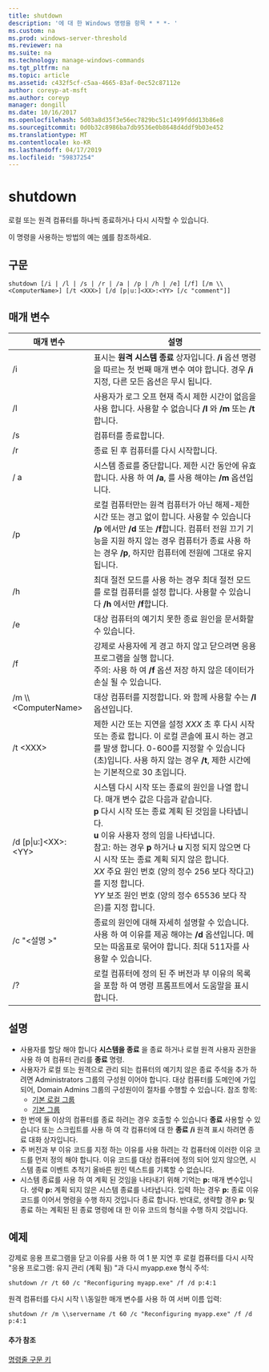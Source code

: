 ```yaml
---
title: shutdown
description: '에 대 한 Windows 명령을 항목 * * *- '
ms.custom: na
ms.prod: windows-server-threshold
ms.reviewer: na
ms.suite: na
ms.technology: manage-windows-commands
ms.tgt_pltfrm: na
ms.topic: article
ms.assetid: c432f5cf-c5aa-4665-83af-0ec52c87112e
author: coreyp-at-msft
ms.author: coreyp
manager: dongill
ms.date: 10/16/2017
ms.openlocfilehash: 5d03a8d35f3e56ec7829bc51c1499fddd13b86e8
ms.sourcegitcommit: 0d0b32c8986ba7db9536e0b8648d4ddf9b03e452
ms.translationtype: MT
ms.contentlocale: ko-KR
ms.lasthandoff: 04/17/2019
ms.locfileid: "59837254"
---
```

# <a name="shutdown"></a>shutdown



로컬 또는 원격 컴퓨터를 하나씩 종료하거나 다시 시작할 수 있습니다.

이 명령을 사용하는 방법의 예는 [예](#BKMK_examples)를 참조하세요.

## <a name="syntax"></a>구문

```
shutdown [/i | /l | /s | /r | /a | /p | /h | /e] [/f] [/m \\<ComputerName>] [/t <XXX>] [/d [p|u:]<XX>:<YY> [/c "comment"]] 
```

## <a name="parameters"></a>매개 변수

|매개 변수|설명|
|---------|-----------|
|/i|표시는 **원격 시스템 종료** 상자입니다. **/i** 옵션 명령을 따르는 첫 번째 매개 변수 여야 합니다. 경우 **/i** 지정, 다른 모든 옵션은 무시 됩니다.|
|/l|사용자가 로그 오프 현재 즉시 제한 시간이 없음을 사용 합니다. 사용할 수 없습니다 **/l** 와 **/m** 또는 **/t**합니다.|
|/s|컴퓨터를 종료합니다.|
|/r|종료 된 후 컴퓨터를 다시 시작합니다.|
|/ a|시스템 종료를 중단합니다. 제한 시간 동안에 유효 합니다. 사용 하 여 **/a**, 를 사용 해야는 **/m** 옵션입니다.|
|/p|로컬 컴퓨터만는 원격 컴퓨터가 아닌 해제-제한 시간 또는 경고 없이 합니다. 사용할 수 있습니다 **/p** 에서만 **/d** 또는 **/f**합니다. 컴퓨터 전원 끄기 기능을 지원 하지 않는 경우 컴퓨터가 종료 사용 하는 경우 **/p**, 하지만 컴퓨터에 전원에 그대로 유지 됩니다.|
|/h|최대 절전 모드를 사용 하는 경우 최대 절전 모드를 로컬 컴퓨터를 설정 합니다. 사용할 수 있습니다 **/h** 에서만 **/f**합니다.|
|/e|대상 컴퓨터의 예기치 못한 종료 원인을 문서화할 수 있습니다.|
|/f|강제로 사용자에 게 경고 하지 않고 닫으려면 응용 프로그램을 실행 합니다.</br>주의: 사용 하 여 **/f** 옵션 저장 하지 않은 데이터가 손실 될 수 있습니다.|
|/m \\\\\<ComputerName>|대상 컴퓨터를 지정합니다. 와 함께 사용할 수는 **/l** 옵션입니다.|
|/t \<XXX>|제한 시간 또는 지연을 설정 *XXX* 초 후 다시 시작 또는 종료 합니다. 이 로컬 콘솔에 표시 하는 경고를 발생 합니다. 0-600를 지정할 수 있습니다 (초)입니다. 사용 하지 않는 경우 **/t**, 제한 시간에는 기본적으로 30 초입니다.|
|/d [p\|u:]\<XX>:\<YY>|시스템 다시 시작 또는 종료의 원인을 나열 합니다. 매개 변수 값은 다음과 같습니다.</br>**p** 다시 시작 또는 종료 계획 된 것임을 나타냅니다.</br>**u** 이유 사용자 정의 임을 나타냅니다.</br>참고: 하는 경우 **p** 하거나 **u** 지정 되지 않으면 다시 시작 또는 종료 계획 되지 않은 합니다.</br>*XX* 주요 원인 번호 (양의 정수 256 보다 작다고)를 지정 합니다.</br>*YY* 보조 원인 번호 (양의 정수 65536 보다 작은)를 지정 합니다.|
|/c "\<설명 >"|종료의 원인에 대해 자세히 설명할 수 있습니다. 사용 하 여 이유를 제공 해야는 **/d** 옵션입니다. 메모는 따옴표로 묶어야 합니다. 최대 511자를 사용할 수 있습니다.|
|/?|로컬 컴퓨터에 정의 된 주 버전과 부 이유의 목록을 포함 하 여 명령 프롬프트에서 도움말을 표시 합니다.|

## <a name="remarks"></a>설명

-   사용자를 할당 해야 합니다 **시스템을 종료** 을 종료 하거나 로컬 원격 사용자 권한을 사용 하 여 컴퓨터 관리를 **종료** 명령.
-   사용자가 로컬 또는 원격으로 관리 되는 컴퓨터의 예기치 않은 종료 주석을 추가 하려면 Administrators 그룹의 구성원 이어야 합니다. 대상 컴퓨터를 도메인에 가입 되어, Domain Admins 그룹의 구성원이이 절차를 수행할 수 있습니다. 참조 항목:  
    -   [기본 로컬 그룹](https://technet.microsoft.com/library/cc785098(v=ws.10).aspx)
    -   [기본 그룹](https://technet.microsoft.com/library/cc756898(v=ws.10).aspx)
-   한 번에 둘 이상의 컴퓨터를 종료 하려는 경우 호출할 수 있습니다 **종료** 사용할 수 있습니다 또는 스크립트를 사용 하 여 각 컴퓨터에 대 한 **종료** **/i** 원격 표시 하려면 종료 대화 상자입니다.
-   주 버전과 부 이유 코드를 지정 하는 이유를 사용 하려는 각 컴퓨터에 이러한 이유 코드를 먼저 정의 해야 합니다. 이유 코드를 대상 컴퓨터에 정의 되어 있지 않으면, 시스템 종료 이벤트 추적기 올바른 원인 텍스트를 기록할 수 없습니다.
-   시스템 종료를 사용 하 여 계획 된 것임을 나타내기 위해 기억는 **p:** 매개 변수입니다. 생략 **p:** 계획 되지 않은 시스템 종료를 나타냅니다. 입력 하는 경우 **p:** 종료 이유 코드를 이어서 명령을 수행 하지 것입니다 종료 합니다. 반대로, 생략할 경우 **p:** 및 종료 하는 계획된 된 종료 명령에 대 한 이유 코드의 형식을 수행 하지 것입니다.

## <a name="BKMK_examples"></a>예제

강제로 응용 프로그램을 닫고 이유를 사용 하 여 1 분 지연 후 로컬 컴퓨터를 다시 시작 "응용 프로그램: 유지 관리 (계획 됨) "과 다시 myapp.exe 형식 주석:
```
shutdown /r /t 60 /c "Reconfiguring myapp.exe" /f /d p:4:1
```
원격 컴퓨터를 다시 시작 \\ \\동일한 매개 변수를 사용 하 여 서버 이름 입력:
```
shutdown /r /m \\servername /t 60 /c "Reconfiguring myapp.exe" /f /d p:4:1
```

#### <a name="additional-references"></a>추가 참조

[명령줄 구문 키](command-line-syntax-key.md)
